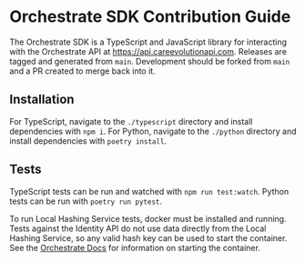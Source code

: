 # Orchestrate SDK Contribution Guide

The Orchestrate SDK is a TypeScript and JavaScript library for interacting with the Orchestrate API at <https://api.careevolutionapi.com>. Releases are tagged and generated from `main`. Development should be forked from `main` and a PR created to merge back into it.

## Installation

For TypeScript, navigate to the `./typescript` directory and install dependencies with `npm i`. For Python, navigate to the `./python` directory and install dependencies with `poetry install`.

## Tests

TypeScript tests can be run and watched with `npm run test:watch`. Python tests can be run with `poetry run pytest`.

To run Local Hashing Service tests, docker must be installed and running. Tests against the Identity API do not use data directly from the Local Hashing Service, so any valid hash key can be used to start the container. See the [Orchestrate Docs](https://orchestrate.docs.careevolution.com/identity/local_hash/hosting.html) for information on starting the container.
